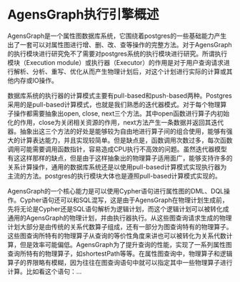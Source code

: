 # AgensGraph执行引擎概述

AgensGraph是一个属性图数据库系统，它围绕着postgres的一些基础能力产生出了一套可以对属性图进行增、删、改、查等操作的完整方法。对于AgensGraph的执行模块进行研究免不了需要对postgres系统的执行模块进行研究。所谓执行模块（Execution module）或执行器（Executor）的作用是对于用户查询请求进行解析、分析、重写、优化从而产生物理计划后，对这个计划进行实际的计算或其他内存或IO操作。

数据库系统的执行器的计算模式主要有pull-based和push-based两种。Postgres采用的是pull-based计算模式，也就是我们熟悉的迭代器模式。对于每个物理算子操作都需要抽象出open, close, next三个方法。其中open函数进行算子内初始化的作用，close为关闭相关资源的作用，next方法产生一条数据并返回其迭代器。抽象出这三个方法的好处是能够较为自由地进行算子间的组合使用，能够有强大的计算表达能力，并且实现较简单。但是缺点是，函数调用次数过多，每次函数调用可能需要调用函数指针，容易造成CPU执行不高效的问题。虽然迭代器模型有这这样那样的缺点，但是由于这样抽象出的物理算子适用面广，能够支持许多的关系计算操作，通用的数据库系统还是以使用pull-based计算模式实现执行器为主流的方法。postgres的执行模块大体也是遵照pull-based计算模式实现的。

AgensGraph的一个核心能力是可以使用Cypher语句进行属性图的DML、DQL操作。Cypher语句还可以和SQL混写，这是由于AgensGraph在物理计划生成前，先将无论是Cypher还是SQL语句解析为逻辑计划，而这个逻辑计划可以被转化成通用的AgensGraph的物理计划，并由执行器执行。从这些图查询请求生成的物理计划大部分是由传统的关系代数算子组成，还有一部分为图查询特有的物理算子。这些图查询所特有的物理算子从查询的等价性角度来讲也可以被转化为关系代数计算，但是效率可能偏低。AgensGraph为了提升查询的性能，实现了一系列属性图查询所特有的物理算子，如shortestPath等等。在属性图查询中，物理算子和逻辑算子的界限略有模糊，因为往往在图查询语句中就可以指定其中一些物理算子进行计算。比如看这个语句：...

